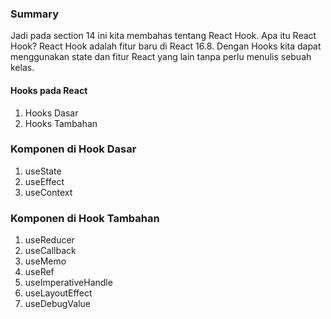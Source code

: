 ### Summary

Jadi pada section 14 ini kita membahas tentang React Hook. Apa itu React Hook? React Hook adalah fitur baru di React 16.8. Dengan Hooks kita dapat menggunakan state dan fitur React yang lain tanpa perlu menulis sebuah kelas.

#### Hooks pada React

1. Hooks Dasar
2. Hooks Tambahan

### Komponen di Hook Dasar

1. useState
2. useEffect
3. useContext

### Komponen di Hook Tambahan

1. useReducer
2. useCallback
3. useMemo
4. useRef
5. useImperativeHandle
6. useLayoutEffect
7. useDebugValue
